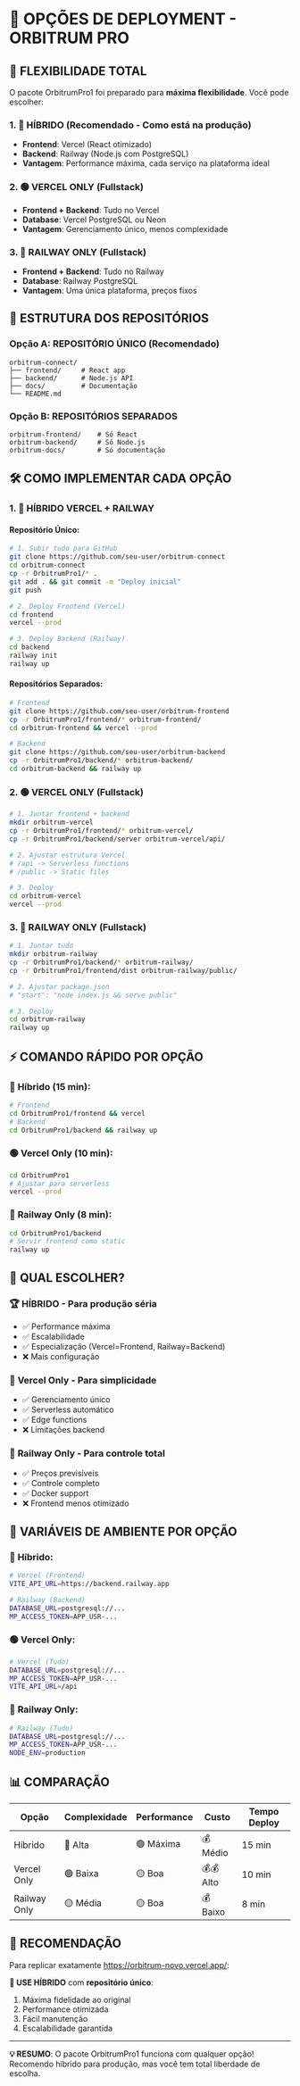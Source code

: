 # 🚀 OPÇÕES DE DEPLOYMENT - ORBITRUM PRO

## 🎯 FLEXIBILIDADE TOTAL

O pacote OrbitrumPro1 foi preparado para **máxima flexibilidade**. Você pode escolher:

### 1. 🔄 **HÍBRIDO** (Recomendado - Como está na produção)
- **Frontend**: Vercel (React otimizado)
- **Backend**: Railway (Node.js com PostgreSQL)
- **Vantagem**: Performance máxima, cada serviço na plataforma ideal

### 2. 🟢 **VERCEL ONLY** (Fullstack)
- **Frontend + Backend**: Tudo no Vercel
- **Database**: Vercel PostgreSQL ou Neon
- **Vantagem**: Gerenciamento único, menos complexidade

### 3. 🔵 **RAILWAY ONLY** (Fullstack)
- **Frontend + Backend**: Tudo no Railway
- **Database**: Railway PostgreSQL
- **Vantagem**: Uma única plataforma, preços fixos

## 📂 ESTRUTURA DOS REPOSITÓRIOS

### Opção A: **REPOSITÓRIO ÚNICO** (Recomendado)
```
orbitrum-connect/
├── frontend/     # React app
├── backend/      # Node.js API
├── docs/         # Documentação
└── README.md
```

### Opção B: **REPOSITÓRIOS SEPARADOS**
```
orbitrum-frontend/    # Só React
orbitrum-backend/     # Só Node.js
orbitrum-docs/        # Só documentação
```

## 🛠️ COMO IMPLEMENTAR CADA OPÇÃO

### 1. 🔄 **HÍBRIDO VERCEL + RAILWAY**

#### Repositório Único:
```bash
# 1. Subir tudo para GitHub
git clone https://github.com/seu-user/orbitrum-connect
cd orbitrum-connect
cp -r OrbitrumPro1/* .
git add . && git commit -m "Deploy inicial"
git push

# 2. Deploy Frontend (Vercel)
cd frontend
vercel --prod

# 3. Deploy Backend (Railway)
cd backend
railway init
railway up
```

#### Repositórios Separados:
```bash
# Frontend
git clone https://github.com/seu-user/orbitrum-frontend
cp -r OrbitrumPro1/frontend/* orbitrum-frontend/
cd orbitrum-frontend && vercel --prod

# Backend  
git clone https://github.com/seu-user/orbitrum-backend
cp -r OrbitrumPro1/backend/* orbitrum-backend/
cd orbitrum-backend && railway up
```

### 2. 🟢 **VERCEL ONLY (Fullstack)**

```bash
# 1. Juntar frontend + backend
mkdir orbitrum-vercel
cp -r OrbitrumPro1/frontend/* orbitrum-vercel/
cp -r OrbitrumPro1/backend/server orbitrum-vercel/api/

# 2. Ajustar estrutura Vercel
# /api -> Serverless functions
# /public -> Static files

# 3. Deploy
cd orbitrum-vercel
vercel --prod
```

### 3. 🔵 **RAILWAY ONLY (Fullstack)**

```bash
# 1. Juntar tudo
mkdir orbitrum-railway
cp -r OrbitrumPro1/backend/* orbitrum-railway/
cp -r OrbitrumPro1/frontend/dist orbitrum-railway/public/

# 2. Ajustar package.json
# "start": "node index.js && serve public"

# 3. Deploy
cd orbitrum-railway
railway up
```

## ⚡ COMANDO RÁPIDO POR OPÇÃO

### 🔄 **Híbrido (15 min)**:
```bash
# Frontend
cd OrbitrumPro1/frontend && vercel
# Backend
cd OrbitrumPro1/backend && railway up
```

### 🟢 **Vercel Only (10 min)**:
```bash
cd OrbitrumPro1
# Ajustar para serverless
vercel --prod
```

### 🔵 **Railway Only (8 min)**:
```bash
cd OrbitrumPro1/backend
# Servir frontend como static
railway up
```

## 🎯 QUAL ESCOLHER?

### 🏆 **HÍBRIDO** - Para produção séria
- ✅ Performance máxima
- ✅ Escalabilidade
- ✅ Especialização (Vercel=Frontend, Railway=Backend)
- ❌ Mais configuração

### 🥈 **Vercel Only** - Para simplicidade
- ✅ Gerenciamento único
- ✅ Serverless automático
- ✅ Edge functions
- ❌ Limitações backend

### 🥉 **Railway Only** - Para controle total
- ✅ Preços previsíveis
- ✅ Controle completo
- ✅ Docker support
- ❌ Frontend menos otimizado

## 🔧 VARIÁVEIS DE AMBIENTE POR OPÇÃO

### 🔄 **Híbrido**:
```bash
# Vercel (Frontend)
VITE_API_URL=https://backend.railway.app

# Railway (Backend)  
DATABASE_URL=postgresql://...
MP_ACCESS_TOKEN=APP_USR-...
```

### 🟢 **Vercel Only**:
```bash
# Vercel (Tudo)
DATABASE_URL=postgresql://...
MP_ACCESS_TOKEN=APP_USR-...
VITE_API_URL=/api
```

### 🔵 **Railway Only**:
```bash
# Railway (Tudo)
DATABASE_URL=postgresql://...
MP_ACCESS_TOKEN=APP_USR-...
NODE_ENV=production
```

## 📊 COMPARAÇÃO

| Opção | Complexidade | Performance | Custo | Tempo Deploy |
|-------|-------------|-------------|-------|-------------|
| Híbrido | 🔴 Alta | 🟢 Máxima | 💰 Médio | 15 min |
| Vercel Only | 🟢 Baixa | 🟡 Boa | 💰💰 Alto | 10 min |
| Railway Only | 🟡 Média | 🟡 Boa | 💰 Baixo | 8 min |

## 🎯 RECOMENDAÇÃO

Para replicar exatamente https://orbitrum-novo.vercel.app/:

**🔄 USE HÍBRIDO** com **repositório único**:
1. Máxima fidelidade ao original
2. Performance otimizada
3. Fácil manutenção
4. Escalabilidade garantida

---

**💡 RESUMO**: O pacote OrbitrumPro1 funciona com qualquer opção! Recomendo híbrido para produção, mas você tem total liberdade de escolha.